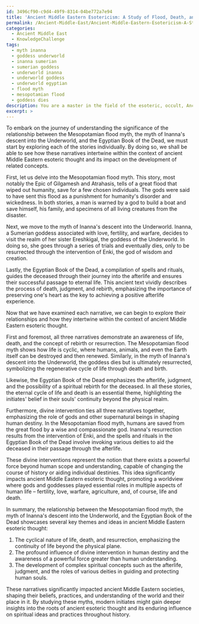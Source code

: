 ```yaml
---
id: 3496cf90-c9d4-49f9-8314-04be772a7e94
title: 'Ancient Middle Eastern Esotericism: A Study of Flood, Death, and Rebirth Myths'
permalink: /Ancient-Middle-East/Ancient-Middle-Eastern-Esotericism-A-Study-of-Flood-Death-and-Rebirth-Myths/
categories:
  - Ancient Middle East
  - KnowledgeChallenge
tags:
  - myth inanna
  - goddess underworld
  - inanna sumerian
  - sumerian goddess
  - underworld inanna
  - underworld goddess
  - underworld egyptian
  - flood myth
  - mesopotamian flood
  - goddess dies
description: You are a master in the field of the esoteric, occult, Ancient Middle East and Education. You are a writer of tests, challenges, textbooks and deep knowledge on Ancient Middle East for initiates and students to gain deep insights and understanding from. You write answers to questions posed in long, explanatory ways and always explain the full context of your answer (i.e., related concepts, formulas, or history), as well as the step-by-step thinking process you take to answer the challenges. Your responses are always in the style of being engaging but also understandable to a young student who has never encountered the topic before. Summarize the key themes, ideas, and conclusions at the end.
excerpt: >
---
```

  To embark on the journey of understanding the significance of the relationship between the Mesopotamian flood myth, the myth of Inanna's descent into the Underworld, and the Egyptian Book of the Dead, we must start by exploring each of the stories individually. By doing so, we shall be able to see how these narratives intertwine within the context of ancient Middle Eastern esoteric thought and its impact on the development of related concepts.
  
  First, let us delve into the Mesopotamian flood myth. This story, most notably the Epic of Gilgamesh and Atrahasis, tells of a great flood that wiped out humanity, save for a few chosen individuals. The gods were said to have sent this flood as a punishment for humanity's disorder and wickedness. In both stories, a man is warned by a god to build a boat and save himself, his family, and specimens of all living creatures from the disaster.
  
  Next, we move to the myth of Inanna's descent into the Underworld. Inanna, a Sumerian goddess associated with love, fertility, and warfare, decides to visit the realm of her sister Ereshkigal, the goddess of the Underworld. In doing so, she goes through a series of trials and eventually dies, only to be resurrected through the intervention of Enki, the god of wisdom and creation.
  
  Lastly, the Egyptian Book of the Dead, a compilation of spells and rituals, guides the deceased through their journey into the afterlife and ensures their successful passage to eternal life. This ancient text vividly describes the process of death, judgment, and rebirth, emphasizing the importance of preserving one's heart as the key to achieving a positive afterlife experience.
  
  Now that we have examined each narrative, we can begin to explore their relationships and how they intertwine within the context of ancient Middle Eastern esoteric thought.
  
  First and foremost, all three narratives demonstrate an awareness of life, death, and the concept of rebirth or resurrection. The Mesopotamian flood myth shows how life is cyclic, where humans, animals, and even the Earth itself can be destroyed and then renewed. Similarly, in the myth of Inanna's descent into the Underworld, the goddess dies but is ultimately resurrected, symbolizing the regenerative cycle of life through death and birth.
  
  Likewise, the Egyptian Book of the Dead emphasizes the afterlife, judgment, and the possibility of a spiritual rebirth for the deceased. In all these stories, the eternal cycle of life and death is an essential theme, highlighting the initiates' belief in their souls' continuity beyond the physical realm.
  
  Furthermore, divine intervention ties all three narratives together, emphasizing the role of gods and other supernatural beings in shaping human destiny. In the Mesopotamian flood myth, humans are saved from the great flood by a wise and compassionate god. Inanna's resurrection results from the intervention of Enki, and the spells and rituals in the Egyptian Book of the Dead involve invoking various deities to aid the deceased in their passage through the afterlife.
  
  These divine interventions represent the notion that there exists a powerful force beyond human scope and understanding, capable of changing the course of history or aiding individual destinies. This idea significantly impacts ancient Middle Eastern esoteric thought, promoting a worldview where gods and goddesses played essential roles in multiple aspects of human life – fertility, love, warfare, agriculture, and, of course, life and death.
  
  In summary, the relationship between the Mesopotamian flood myth, the myth of Inanna's descent into the Underworld, and the Egyptian Book of the Dead showcases several key themes and ideas in ancient Middle Eastern esoteric thought:
  
  1. The cyclical nature of life, death, and resurrection, emphasizing the continuity of life beyond the physical plane.
  2. The profound influence of divine intervention in human destiny and the awareness of a powerful force greater than human understanding.
  3. The development of complex spiritual concepts such as the afterlife, judgment, and the roles of various deities in guiding and protecting human souls.
  
  These narratives significantly impacted ancient Middle Eastern societies, shaping their beliefs, practices, and understanding of the world and their place in it. By studying these myths, modern initiates might gain deeper insights into the roots of ancient esoteric thought and its enduring influence on spiritual ideas and practices throughout history.
